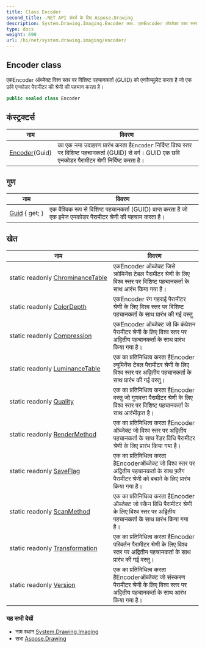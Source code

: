 ```yaml
---
title: Class Encoder
second_title: .NET API संदर्भ के लिए Aspose.Drawing
description: System.Drawing.Imaging.Encoder कक्ष. एकEncoder ऑब्जेक्ट वश्व स्तर पर वशष्ट पहचनकर्त GUID क एनकैप्सुलेट करत है ज एक छव एन्कडर पैरमटर क श्रेण क पहचन करत है
type: docs
weight: 690
url: /hi/net/system.drawing.imaging/encoder/
---
```

## Encoder class

एकEncoder ऑब्जेक्ट विश्व स्तर पर विशिष्ट पहचानकर्ता (GUID) को एनकैप्सुलेट करता है जो एक छवि एन्कोडर पैरामीटर की श्रेणी की पहचान करता है।

```csharp
public sealed class Encoder
```

## कंस्ट्रक्टर्स

| नाम | विवरण |
| --- | --- |
| [Encoder](encoder/)(Guid) | का एक नया उदाहरण प्रारंभ करता है`Encoder` निर्दिष्ट विश्व स्तर पर विशिष्ट पहचानकर्ता (GUID) से वर्ग। GUID एक छवि एनकोडर पैरामीटर श्रेणी निर्दिष्ट करता है। |

## गुण

| नाम | विवरण |
| --- | --- |
| [Guid](../../system.drawing.imaging/encoder/guid/) { get; } | एक वैश्विक रूप से विशिष्ट पहचानकर्ता (GUID) प्राप्त करता है जो एक इमेज एनकोडर पैरामीटर श्रेणी की पहचान करता है। |

## खेत

| नाम | विवरण |
| --- | --- |
| static readonly [ChrominanceTable](../../system.drawing.imaging/encoder/chrominancetable/) | एकEncoder ऑब्जेक्ट जिसे क्रोमिनेंस टेबल पैरामीटर श्रेणी के लिए विश्व स्तर पर विशिष्ट पहचानकर्ता के साथ आरंभ किया गया है। |
| static readonly [ColorDepth](../../system.drawing.imaging/encoder/colordepth/) | एकEncoder रंग गहराई पैरामीटर श्रेणी के लिए विश्व स्तर पर विशिष्ट पहचानकर्ता के साथ प्रारंभ की गई वस्तु |
| static readonly [Compression](../../system.drawing.imaging/encoder/compression/) | एकEncoder ऑब्जेक्ट जो कि कंप्रेशन पैरामीटर श्रेणी के लिए विश्व स्तर पर अद्वितीय पहचानकर्ता के साथ प्रारंभ किया गया है। |
| static readonly [LuminanceTable](../../system.drawing.imaging/encoder/luminancetable/) | एक का प्रतिनिधित्व करता हैEncoder ल्यूमिनेंस टेबल पैरामीटर श्रेणी के लिए विश्व स्तर पर अद्वितीय पहचानकर्ता के साथ प्रारंभ की गई वस्तु। |
| static readonly [Quality](../../system.drawing.imaging/encoder/quality/) | एक का प्रतिनिधित्व करता हैEncoder वस्तु जो गुणवत्ता पैरामीटर श्रेणी के लिए विश्व स्तर पर विशिष्ट पहचानकर्ता के साथ आरंभीकृत है। |
| static readonly [RenderMethod](../../system.drawing.imaging/encoder/rendermethod/) | एक का प्रतिनिधित्व करता हैEncoder ऑब्जेक्ट जो विश्व स्तर पर अद्वितीय पहचानकर्ता के साथ रेंडर विधि पैरामीटर श्रेणी के लिए प्रारंभ किया गया है। |
| static readonly [SaveFlag](../../system.drawing.imaging/encoder/saveflag/) | एक का प्रतिनिधित्व करता हैEncoderऑब्जेक्ट जो विश्व स्तर पर अद्वितीय पहचानकर्ता के साथ फ़्लैग पैरामीटर श्रेणी को बचाने के लिए प्रारंभ किया गया है। |
| static readonly [ScanMethod](../../system.drawing.imaging/encoder/scanmethod/) | एक का प्रतिनिधित्व करता हैEncoder ऑब्जेक्ट जो स्कैन विधि पैरामीटर श्रेणी के लिए विश्व स्तर पर अद्वितीय पहचानकर्ता के साथ प्रारंभ किया गया है। |
| static readonly [Transformation](../../system.drawing.imaging/encoder/transformation/) | एक का प्रतिनिधित्व करता हैEncoder परिवर्तन पैरामीटर श्रेणी के लिए विश्व स्तर पर अद्वितीय पहचानकर्ता के साथ प्रारंभ की गई वस्तु। |
| static readonly [Version](../../system.drawing.imaging/encoder/version/) | एक का प्रतिनिधित्व करता हैEncoderऑब्जेक्ट जो संस्करण पैरामीटर श्रेणी के लिए विश्व स्तर पर अद्वितीय पहचानकर्ता के साथ आरंभ किया गया है। |

### यह सभी देखें

* नाम स्थान [System.Drawing.Imaging](../../system.drawing.imaging/)
* सभा [Aspose.Drawing](../../)


